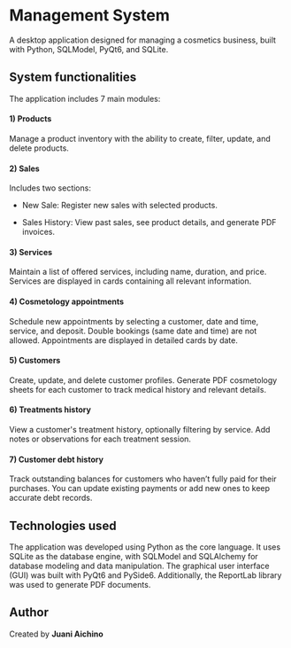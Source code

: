 # Management System

A desktop application designed for managing a cosmetics business, built with Python, SQLModel, PyQt6, and SQLite.

## System functionalities

The application includes 7 main modules:

#### 1) Products

Manage a product inventory with the ability to create, filter, update, and delete products.

#### 2) Sales

Includes two sections:

- New Sale: Register new sales with selected products.

- Sales History: View past sales, see product details, and generate PDF invoices.

#### 3) Services

Maintain a list of offered services, including name, duration, and price. Services are displayed in cards containing all relevant information.

#### 4) Cosmetology appointments

Schedule new appointments by selecting a customer, date and time, service, and deposit. Double bookings (same date and time) are not allowed. Appointments are displayed in detailed cards by date.

#### 5) Customers

Create, update, and delete customer profiles. Generate PDF cosmetology sheets for each customer to track medical history and relevant details.

#### 6) Treatments history

View a customer's treatment history, optionally filtering by service. Add notes or observations for each treatment session.

#### 7) Customer debt history

Track outstanding balances for customers who haven’t fully paid for their purchases. You can update existing payments or add new ones to keep accurate debt records.

## Technologies used

The application was developed using Python as the core language.
It uses SQLite as the database engine, with SQLModel and SQLAlchemy for database modeling and data manipulation.
The graphical user interface (GUI) was built with PyQt6 and PySide6.
Additionally, the ReportLab library was used to generate PDF documents.



## Author

Created by **Juani Aichino**

